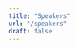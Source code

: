 ```yaml
---
title: "Speakers"
url: "/speakers"
draft: false
---
```


<script type="text/javascript" src="https://sessionize.com/api/v2/rh5brc6t/view/SpeakerWall"></script>
